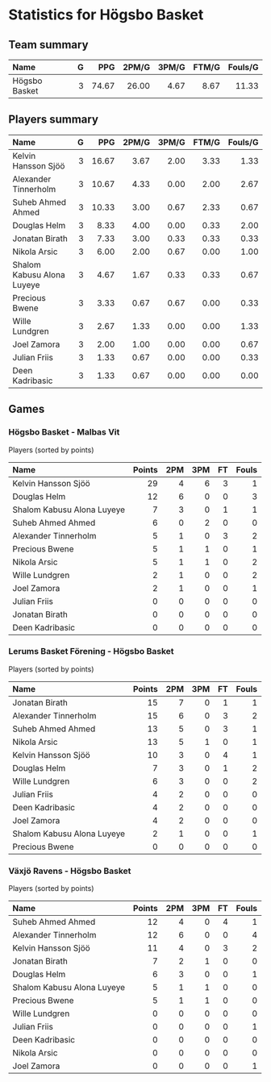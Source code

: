 # Statistics for Högsbo Basket

## Team summary

| Name | G | PPG | 2PM/G | 3PM/G | FTM/G | Fouls/G |
|:-----|--:|----:|------:|------:|------:|--------:|
| Högsbo Basket | 3 | 74.67 | 26.00 | 4.67 | 8.67 | 11.33 |

## Players summary

| Name | G | PPG | 2PM/G | 3PM/G | FTM/G | Fouls/G |
|:-----|--:|----:|------:|------:|------:|--------:|
| Kelvin Hansson Sjöö | 3 | 16.67 | 3.67 | 2.00 | 3.33 | 1.33 |
| Alexander Tinnerholm | 3 | 10.67 | 4.33 | 0.00 | 2.00 | 2.67 |
| Suheb Ahmed Ahmed | 3 | 10.33 | 3.00 | 0.67 | 2.33 | 0.67 |
| Douglas Helm | 3 | 8.33 | 4.00 | 0.00 | 0.33 | 2.00 |
| Jonatan Birath | 3 | 7.33 | 3.00 | 0.33 | 0.33 | 0.33 |
| Nikola Arsic | 3 | 6.00 | 2.00 | 0.67 | 0.00 | 1.00 |
| Shalom Kabusu Alona Luyeye | 3 | 4.67 | 1.67 | 0.33 | 0.33 | 0.67 |
| Precious Bwene | 3 | 3.33 | 0.67 | 0.67 | 0.00 | 0.33 |
| Wille Lundgren | 3 | 2.67 | 1.33 | 0.00 | 0.00 | 1.33 |
| Joel Zamora | 3 | 2.00 | 1.00 | 0.00 | 0.00 | 0.67 |
| Julian Friis | 3 | 1.33 | 0.67 | 0.00 | 0.00 | 0.33 |
| Deen Kadribasic | 3 | 1.33 | 0.67 | 0.00 | 0.00 | 0.00 |

## Games

### Högsbo Basket - Malbas Vit

Players (sorted by points)

| Name | Points | 2PM | 3PM | FT | Fouls |
|:-----|-------:|----:|----:|---:|------:|
| Kelvin Hansson Sjöö | 29 |  4 |  6 |  3 |  1 |
| Douglas Helm | 12 |  6 |  0 |  0 |  3 |
| Shalom Kabusu Alona Luyeye |  7 |  3 |  0 |  1 |  1 |
| Suheb Ahmed Ahmed |  6 |  0 |  2 |  0 |  0 |
| Alexander Tinnerholm |  5 |  1 |  0 |  3 |  2 |
| Precious Bwene |  5 |  1 |  1 |  0 |  1 |
| Nikola Arsic |  5 |  1 |  1 |  0 |  2 |
| Wille Lundgren |  2 |  1 |  0 |  0 |  2 |
| Joel Zamora |  2 |  1 |  0 |  0 |  1 |
| Julian Friis |  0 |  0 |  0 |  0 |  0 |
| Jonatan Birath |  0 |  0 |  0 |  0 |  0 |
| Deen Kadribasic |  0 |  0 |  0 |  0 |  0 |

### Lerums Basket Förening - Högsbo Basket

Players (sorted by points)

| Name | Points | 2PM | 3PM | FT | Fouls |
|:-----|-------:|----:|----:|---:|------:|
| Jonatan Birath | 15 |  7 |  0 |  1 |  1 |
| Alexander Tinnerholm | 15 |  6 |  0 |  3 |  2 |
| Suheb Ahmed Ahmed | 13 |  5 |  0 |  3 |  1 |
| Nikola Arsic | 13 |  5 |  1 |  0 |  1 |
| Kelvin Hansson Sjöö | 10 |  3 |  0 |  4 |  1 |
| Douglas Helm |  7 |  3 |  0 |  1 |  2 |
| Wille Lundgren |  6 |  3 |  0 |  0 |  2 |
| Julian Friis |  4 |  2 |  0 |  0 |  0 |
| Deen Kadribasic |  4 |  2 |  0 |  0 |  0 |
| Joel Zamora |  4 |  2 |  0 |  0 |  0 |
| Shalom Kabusu Alona Luyeye |  2 |  1 |  0 |  0 |  1 |
| Precious Bwene |  0 |  0 |  0 |  0 |  0 |

### Växjö Ravens - Högsbo Basket

Players (sorted by points)

| Name | Points | 2PM | 3PM | FT | Fouls |
|:-----|-------:|----:|----:|---:|------:|
| Suheb Ahmed Ahmed | 12 |  4 |  0 |  4 |  1 |
| Alexander Tinnerholm | 12 |  6 |  0 |  0 |  4 |
| Kelvin Hansson Sjöö | 11 |  4 |  0 |  3 |  2 |
| Jonatan Birath |  7 |  2 |  1 |  0 |  0 |
| Douglas Helm |  6 |  3 |  0 |  0 |  1 |
| Shalom Kabusu Alona Luyeye |  5 |  1 |  1 |  0 |  0 |
| Precious Bwene |  5 |  1 |  1 |  0 |  0 |
| Wille Lundgren |  0 |  0 |  0 |  0 |  0 |
| Julian Friis |  0 |  0 |  0 |  0 |  1 |
| Deen Kadribasic |  0 |  0 |  0 |  0 |  0 |
| Nikola Arsic |  0 |  0 |  0 |  0 |  0 |
| Joel Zamora |  0 |  0 |  0 |  0 |  1 |

